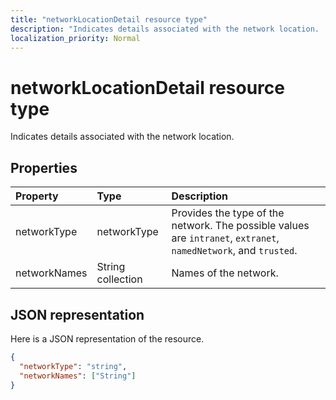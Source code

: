 ```yaml
---
title: "networkLocationDetail resource type"
description: "Indicates details associated with the network location. ."
localization_priority: Normal
---
```


# networkLocationDetail resource type
Indicates details associated with the network location.



## Properties
| Property	   | Type	|Description|
|:---------------|:--------|:----------|
|networkType|networkType|Provides the type of the network. The possible values are `intranet`, `extranet`, `namedNetwork`, and `trusted`.|
|networkNames|String collection|Names of the network.|


## JSON representation

Here is a JSON representation of the resource.

<!-- {
  "blockType": "resource",
  "optionalProperties": [

  ],
  "@odata.type": "microsoft.graph.networkLocationDetail"
}-->

```json
{
  "networkType": "string",
  "networkNames": ["String"]
}

```

<!-- uuid: 8fcb5dbc-d5aa-4681-8e31-b001d5168d79
2015-10-25 14:57:30 UTC -->
<!-- {
  "type": "#page.annotation",
  "description": "networkLocationDetail resource",
  "keywords": "",
  "section": "documentation",
  "tocPath": ""
}-->
